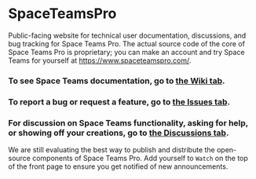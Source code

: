 # SpaceTeamsPro
Public-facing website for technical user documentation, discussions, and bug tracking for Space Teams Pro. The actual source code of the core of Space Teams Pro is proprietary; you can make an account and try Space Teams for yourself at https://www.spaceteamspro.com/.

### To see Space Teams documentation, go to [the Wiki tab](https://github.com/SimDynamX/SpaceTeamsPro/wiki).
### To report a bug or request a feature, go to [the Issues tab](https://github.com/SimDynamX/SpaceTeamsPro/issues).
### For discussion on Space Teams functionality, asking for help, or showing off your creations, go to [the Discussions tab](https://github.com/SimDynamX/SpaceTeamsPro/discussions).

We are still evaluating the best way to publish and distribute the open-source components of Space Teams Pro. Add yourself to `Watch` on the top of the front page to ensure you get notified of new announcements.
